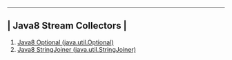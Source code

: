  ------------------------- 
| Java8 Stream Collectors |
 ------------------------- 
1. [Java8 Optional (java.util.Optional)](Exercise1Optional.java)
2. [Java8 StringJoiner (java.util.StringJoiner)](Exercise2StringJoiner.java)
